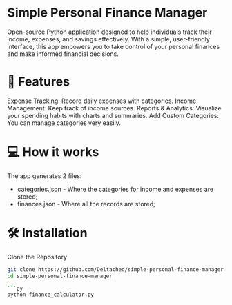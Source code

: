 # Simple Personal Finance Manager
Open-source Python application designed to help individuals track their income, expenses, and savings effectively. With a simple, user-friendly interface, this app empowers you to take control of your personal finances and make informed financial decisions.

# 🚀 Features
Expense Tracking: Record daily expenses with categories.
Income Management: Keep track of income sources.
Reports & Analytics: Visualize your spending habits with charts and summaries.
Add Custom Categories: You can manage categories very easily.

# 💻 How it works
The app generates 2 files:
- categories.json - Where the categories for income and expenses are stored;
- finances.json - Where all the records are stored;

# 🛠️ Installation
Clone the Repository

```bash
git clone https://github.com/Deltached/simple-personal-finance-manager.git
cd simple-personal-finance-manager

```py
python finance_calculator.py

